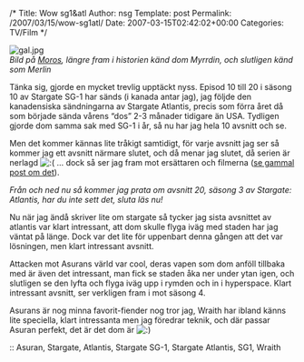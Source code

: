 /*
 Title: Wow sg1&#038;atl
 Author: nsg
 Template: post
 Permalink: /2007/03/15/wow-sg1atl/
 Date: 2007-03-15T02:42:02+00:00
 Categories: TV/Film
*/
<div class="center">
  <img id="image355" src="http://junkpile.se/%7Es/wp/wp-content/uploads/2007/03/gal.jpg" alt="gal.jpg" /><br /><em>Bild på <a href="http://en.wikipedia.org/wiki/Moros_(Stargate)">Moros</a>, längre fram i historien känd dom Myrrdin, och slutligen känd som Merlin</em>
</div>

Tänka sig, gjorde en mycket trevlig upptäckt nyss. Episod 10 till 20 i säsong 10 av Stargate SG-1 har sänds (i kanada antar jag), jag följde den kanadensiska sändningarna av Stargate Atlantis, precis som förra året då som började sända vårens &#8220;dos&#8221; 2-3 månader tidigare än USA. Tydligen gjorde dom samma sak med SG-1 i år, så nu har jag hela 10 avsnitt och se.

Men det kommer kännas lite tråkigt samtidigt, för varje avsnitt jag ser så kommer jag ett avsnitt närmare slutet, och då menar jag slutet, då serien är nerlagd <img src="http://nsg.cc/wp-includes/images/smilies/icon_sad.gif" alt=":(" class="wp-smiley" /> &#8230; dock så ser jag fram mot ersättaren och filmerna ([se gammal post om det][1]).

*Från och ned nu så kommer jag prata om avsnitt 20, säsong 3 av Stargate: Atlantis, har du inte sett det, sluta läs nu!*

Nu när jag ändå skriver lite om stargate så tycker jag sista avsnittet av atlantis var klart intressant, att dom skulle flyga iväg med staden har jag väntat på länge. Dock var det lite för uppenbart denna gången att det var lösningen, men klart intressant avsnitt.

Attacken mot Asurans värld var cool, deras vapen som dom anföll tillbaka med är även det intressant, man fick se staden åka ner under ytan igen, och slutligen se den lyfta och flyga iväg upp i rymden och in i hyperspace. Klart intressant avsnitt, ser verkligen fram i mot säsong 4.

Asurans är nog minna favorit-fiender nog tror jag, Wraith har ibland känns lite speciella, klart intressanta men jag föredrar teknik, och där passar Asuran perfekt, det är det dom är <img src="http://nsg.cc/wp-includes/images/smilies/icon_smile.gif" alt=":)" class="wp-smiley" /> 

:: Asuran, Stargate, Atlantis, Stargate SG-1, Stargate Atlantis, SG1, Wraith

<small></small>

 [1]: http://junkpile.se/~s/wp/2007/01/stargate-serie-nr-3-2-filmer/